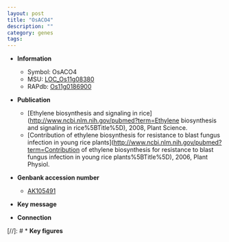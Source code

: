 ```yaml
---
layout: post
title: "OsACO4"
description: ""
category: genes
tags: 
---
```


* **Information**  
    + Symbol: OsACO4  
    + MSU: [LOC_Os11g08380](http://rice.uga.edu/cgi-bin/ORF_infopage.cgi?orf=LOC_Os11g08380)  
    + RAPdb: [Os11g0186900](https://rapdb.dna.affrc.go.jp/locus/?name=Os11g0186900)  

* **Publication**  
    + [Ethylene biosynthesis and signaling in rice](http://www.ncbi.nlm.nih.gov/pubmed?term=Ethylene biosynthesis and signaling in rice%5BTitle%5D), 2008, Plant Science.
    + [Contribution of ethylene biosynthesis for resistance to blast fungus infection in young rice plants](http://www.ncbi.nlm.nih.gov/pubmed?term=Contribution of ethylene biosynthesis for resistance to blast fungus infection in young rice plants%5BTitle%5D), 2006, Plant Physiol.

* **Genbank accession number**  
    + [AK105491](http://www.ncbi.nlm.nih.gov/nuccore/AK105491)

* **Key message**  

* **Connection**  

[//]: # * **Key figures**  


